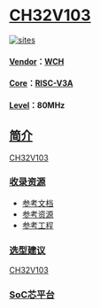 ﻿# [CH32V103](https://github.com/SoCXin/CH32V103)

[![sites](http://182.61.61.133/link/resources/SoC.png)](http://www.SoC.Xin)
#### [Vendor](https://github.com/SoCXin/Vendor)：[WCH](http://www.wch.cn/)
#### [Core](https://github.com/SoCXin/RISC-V)：[RISC-V3A](https://github.com/SoCXin/RISC-V)
#### [Level](https://github.com/SoCXin/Level)：80MHz

## [简介](https://github.com/SoCXin/CH32V103/wiki)

[CH32V103](https://github.com/SoCXin/CH32V103)

### [收录资源](https://github.com/SoCXin/CH32V103)

* [参考文档](docs/)
* [参考资源](src/)
* [参考工程](project/)

### [选型建议](https://github.com/SoCXin)

[CH32V103](https://github.com/SoCXin/CH32V103)

### [SoC芯平台](http://www.SoC.Xin)
